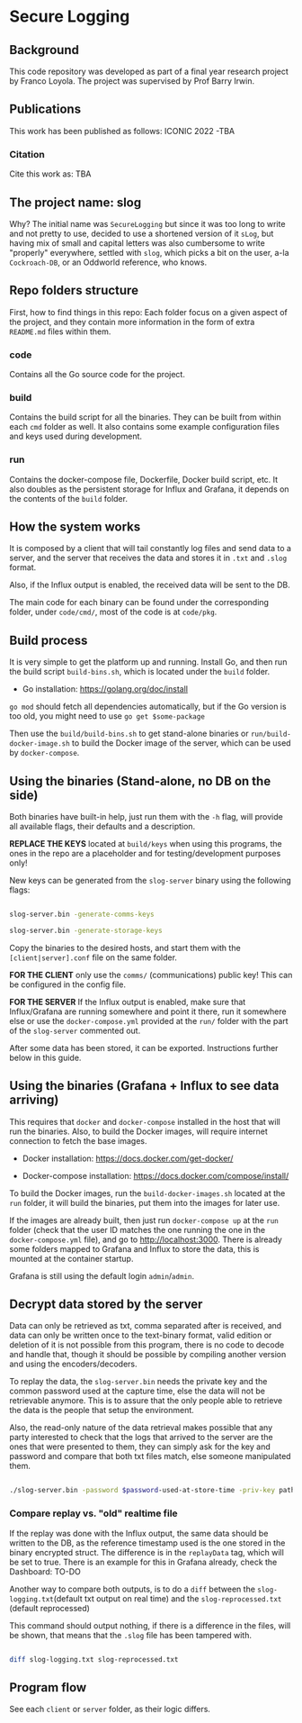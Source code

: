
# Secure Logging

## Background
This code repository was developed as part of a final year research project by Franco Loyola.  The project was supervised by Prof Barry Irwin.

## Publications
This work has been published  as follows:
ICONIC 2022 -TBA

### Citation
Cite this work as:
TBA

## The project name: slog
Why? The initial name was `SecureLogging` but since it was too long to write and not pretty to use, decided to use a shortened version of it `sLog`, but having mix of small and capital letters was also cumbersome to write "properly" everywhere, settled with `slog`, which picks a bit on the user, a-la `Cockroach-DB`, or an Oddworld reference, who knows.

## Repo folders structure
First, how to find things in this repo: Each folder focus on a given aspect of the project, and they contain more information in the form of extra `README.md`  files within them.

 ### **code**
Contains all the Go source code for the project.
### build
Contains the build script for all the binaries. They can be built from within each `cmd` folder as well. It also contains some example configuration files and keys used during development.

### run
Contains the docker-compose file, Dockerfile, Docker build script, etc. It also doubles as the persistent storage for Influx and Grafana, it depends on the contents of the `build` folder.

  



## How the system works


  

It is composed by a client that will tail constantly log files and send data to a server, and the server that receives the data and stores it in `.txt` and `.slog` format.

Also, if the Influx output is enabled, the received data will be sent to the DB.

  

The main code for each binary can be found under the corresponding folder, under `code/cmd/`, most of the code is at `code/pkg`.

  


## Build process

It is very simple to get the platform up and running. Install Go, and then run the build script `build-bins.sh`, which is located under the `build` folder.


- Go installation: <https://golang.org/doc/install>

  

`go mod` should fetch all dependencies automatically, but if the Go version is too old, you might need to use `go get $some-package`

  

Then use the `build/build-bins.sh` to get stand-alone binaries or `run/build-docker-image.sh` to build the Docker image of the server, which can be used by `docker-compose`.

  



## Using the binaries (Stand-alone, no DB on the side)



  

Both binaries have built-in help, just run them with the `-h` flag, will provide all available flags, their defaults and a description.

  

**REPLACE THE KEYS** located at `build/keys` when using this programs, the ones in the repo are  a placeholder and for testing/development purposes only!

New keys can be generated from the `slog-server` binary using the following flags:

  

```bash

slog-server.bin -generate-comms-keys

slog-server.bin -generate-storage-keys

```

  

Copy the binaries to the desired hosts, and start them with the `[client|server].conf` file on the same folder.

  

**FOR THE CLIENT** only use the `comms/` (communications) public key! This can be configured in the config file.

  

**FOR THE SERVER** If the Influx output is enabled, make sure that Influx/Grafana are running somewhere and point it there, run it somewhere else or use the `docker-compose.yml` provided at the `run/` folder with the part of the `slog-server` commented out.

  

After some data has been stored, it can be exported. Instructions further below in this guide.



## Using the binaries (Grafana + Influx to see data arriving)



  

This requires that `docker` and `docker-compose` installed in the host that will run the binaries. Also, to build the Docker images, will require internet connection to fetch the base images.

  

- Docker installation: <https://docs.docker.com/get-docker/>

- Docker-compose installation: <https://docs.docker.com/compose/install/>

  

To build the Docker images, run the `build-docker-images.sh` located at the `run` folder, it will build the binaries, put them into the images for later use.

  

If the images are already built, then just run `docker-compose up` at the `run` folder (check that the user ID matches the one running the one in the `docker-compose.yml` file), and go to <http://localhost:3000>. There is already some folders mapped to Grafana and Influx to store the data, this is mounted at the container startup.

  

Grafana is still using the default login `admin`/`admin`.

  


## Decrypt data stored by the server



Data can only be retrieved as txt, comma separated after is received, and data can only be written once to the text-binary format, valid edition or deletion of it is not possible from this program, there is no code to decode and handle that, though it should be possible by compiling another version and using the encoders/decoders.

  

To replay the data, the `slog-server.bin` needs the private key and the common password used at the capture time, else the data will not be retrievable anymore. This is to assure that the only people able to retrieve the data is the people that setup the environment.

  

Also, the read-only nature of the data retrieval makes possible that any party interested to check that the logs that arrived to the server are the ones that were presented to them, they can simply ask for the key and password and compare that both txt files match, else someone manipulated them.

  

```bash

./slog-server.bin -password $password-used-at-store-time -priv-key path/to/private/storage/key -influx-ip http://localhost:8086 -read-file path/to/slog-logging.slog

```

  

### Compare replay vs. "old" realtime file

  

If the replay was done with the Influx output, the same data should be written to the DB, as the reference timestamp used is the one stored in the binary encrypted struct. The difference is in the `replayData` tag, which will be set to true. There is an example for this in Grafana already, check the Dashboard: TO-DO

  

Another way to compare both outputs, is to do a `diff` between the `slog-logging.txt`(default txt output on real time) and the `slog-reprocessed.txt` (default reprocessed)

  

This command should output nothing, if there is a difference in the files, will be shown, that means that the `.slog` file has been tampered with.

  

```bash

diff slog-logging.txt slog-reprocessed.txt

```

  

## Program flow


See each `client` or `server` folder, as their logic differs.